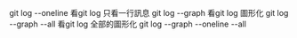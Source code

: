 git log --oneline  看git log 只看一行訊息
git log --graph    看git log 圖形化
git log --graph --all  看git log 全部的圖形化
git log --graph --oneline --all
